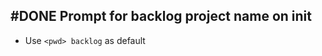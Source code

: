 ## #DONE Prompt for backlog project name on init
- Use `<pwd> backlog` as default
<!-- 
  #task
  created:2023-09-30T20:18:43.440Z
  group:"Ungrouped Tasks"
  story-id:Add-a-command-to-show-defaults
  task-id:j8cA6 order:0 completed:2023-10-02T04:09:14.273Z
archived:true
archivedAt:2024-10-30T22:38:06-04:00
originalPath:backlog/stories/Add-a-command-to-show-defaults/tasks/Prompt-for-backlog-project-name-on-init.md
originalLine:1
-->


